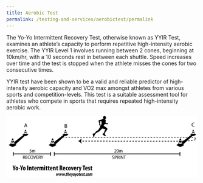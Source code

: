 ```yaml
---
title: Aerobic Test
permalink: /testing-and-services/aerobictest/permalink
---
```

The Yo-Yo Intermittent Recovery Test, otherwise known as YYIR Test, examines an athlete’s capacity to perform repetitive high-intensity aerobic exercise. The YYIR Level 1 involves running between 2 cones, beginning at 10km/hr, with a 10 seconds rest in between each shuttle. Speed increases over time and the test is stopped when the athlete misses the cones for two consecutive times. 

YYIR test have been shown to be a valid and reliable predictor of high-intensity aerobic capacity and VO2 max amongst athletes from various sports and competition-levels.  This test is a suitable assessment tool for athletes who compete in sports that requires repeated high-intensity aerobic work.  

![Alt text for image on Isomer site](/images/service-images/yoyo%20test.gif)
